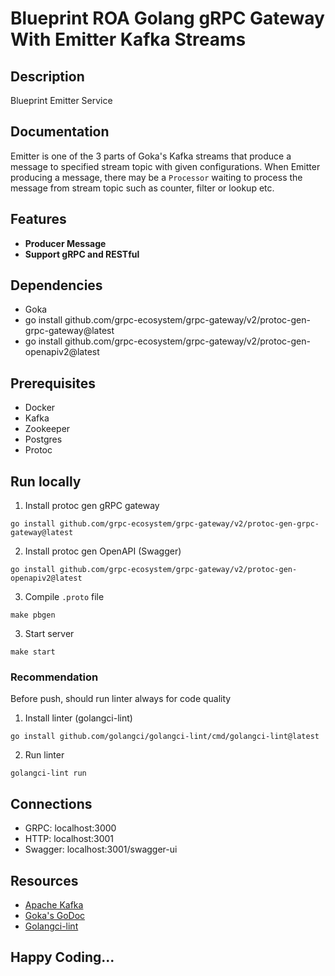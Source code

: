 # Blueprint ROA Golang gRPC Gateway With Emitter Kafka Streams

## Description

Blueprint Emitter Service

## Documentation

Emitter is one of the 3 parts of Goka's Kafka streams that produce a message to
specified stream topic with given configurations. When Emitter producing
a message, there may be a `Processor` waiting to process the message from stream topic
such as counter, filter or lookup etc.

## Features

* **Producer Message**
* **Support gRPC and RESTful**

## Dependencies

- Goka
- go install github.com/grpc-ecosystem/grpc-gateway/v2/protoc-gen-grpc-gateway@latest
- go install github.com/grpc-ecosystem/grpc-gateway/v2/protoc-gen-openapiv2@latest

## Prerequisites

- Docker
- Kafka
- Zookeeper
- Postgres
- Protoc

## Run locally

1. Install protoc gen gRPC gateway

```shell
go install github.com/grpc-ecosystem/grpc-gateway/v2/protoc-gen-grpc-gateway@latest
```

2. Install protoc gen OpenAPI (Swagger)

```shell
go install github.com/grpc-ecosystem/grpc-gateway/v2/protoc-gen-openapiv2@latest
```

3. Compile `.proto` file

```shell
make pbgen
```

3. Start server

```shell
make start
```

### Recommendation

Before push, should run linter always for code quality

1. Install linter (golangci-lint)

```shell
go install github.com/golangci/golangci-lint/cmd/golangci-lint@latest
```

2. Run linter

```shell
golangci-lint run
```

## Connections

- GRPC: localhost:3000
- HTTP: localhost:3001
- Swagger: localhost:3001/swagger-ui

## Resources

- [Apache Kafka](https://kafka.apache.org)
- [Goka's GoDoc](https://godoc.org/github.com/lovoo/goka)
- [Golangci-lint](https://golangci-lint.run/)

## Happy Coding...